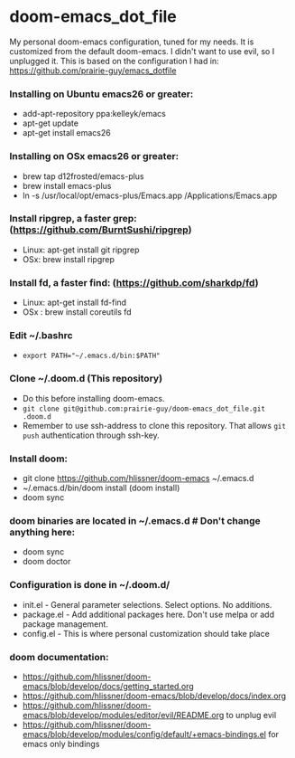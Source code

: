 # doom-emacs_dot_file 
My personal doom-emacs configuration, tuned for my needs. It is customized from the default doom-emacs. I didn't want to use evil, so I unplugged it. This is based on the configuration I had in: https://github.com/prairie-guy/emacs_dotfile 

### Installing on Ubuntu emacs26 or greater:
* add-apt-repository ppa:kelleyk/emacs
* apt-get update
* apt-get install emacs26

### Installing on OSx emacs26 or greater:
* brew tap d12frosted/emacs-plus
* brew install emacs-plus
* ln -s /usr/local/opt/emacs-plus/Emacs.app /Applications/Emacs.app

### Install ripgrep, a faster grep: (https://github.com/BurntSushi/ripgrep)
* Linux: apt-get install git ripgrep
* OSx: brew install ripgrep

### Install fd, a faster find: (https://github.com/sharkdp/fd)
* Linux: apt-get install fd-find
* OSx : brew install coreutils fd

### Edit ~/.bashrc
* `export PATH="~/.emacs.d/bin:$PATH"`

### Clone ~/.doom.d (This repository)
* Do this before installing doom-emacs.
* `git clone git@github.com:prairie-guy/doom-emacs_dot_file.git .doom.d`
* Remember to use ssh-address to clone this repository. That allows `git push` authentication through ssh-key.

### Install doom:
* git clone https://github.com/hlissner/doom-emacs ~/.emacs.d
* ~/.emacs.d/bin/doom install (doom install)
* doom sync

### doom binaries are located in ~/.emacs.d  # Don't change anything here:
* doom sync  
* doom doctor 

### Configuration is done in ~/.doom.d/
* init.el - General parameter selections. Select options. No additions.
* package.el  - Add additional packages here. Don't use melpa or add package management.
* config.el - This is where personal customization should take place

### doom documentation:
* https://github.com/hlissner/doom-emacs/blob/develop/docs/getting_started.org
* https://github.com/hlissner/doom-emacs/blob/develop/docs/index.org
* https://github.com/hlissner/doom-emacs/blob/develop/modules/editor/evil/README.org to unplug evil
* https://github.com/hlissner/doom-emacs/blob/develop/modules/config/default/+emacs-bindings.el for emacs only bindings




